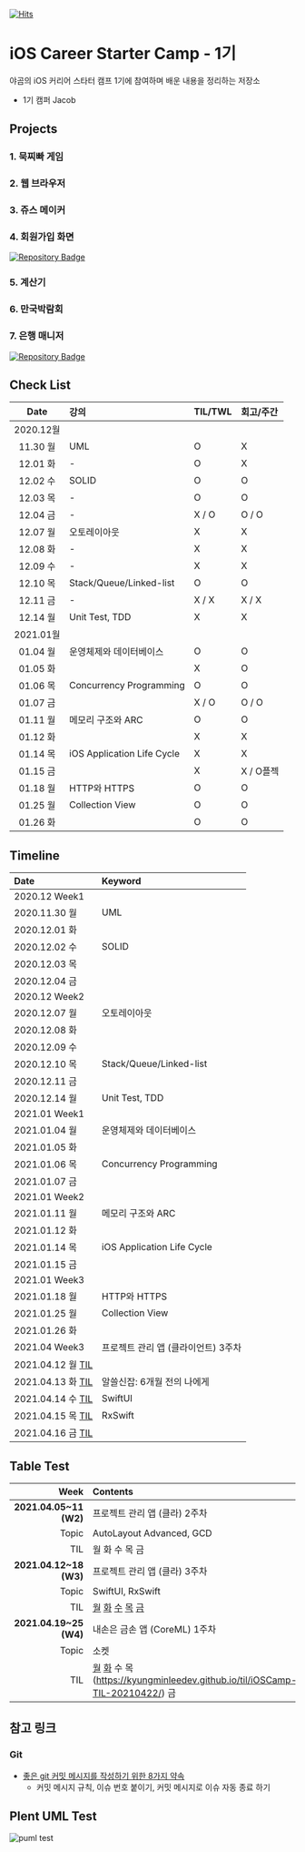[![Hits](https://hits.seeyoufarm.com/api/count/incr/badge.svg?url=https%3A%2F%2Fgithub.com%2FKyungminLeeDev%2FiOS_Career_Starter_Camp&count_bg=%2379C83D&title_bg=%23555555&icon=&icon_color=%23E7E7E7&title=hits&edge_flat=false)](https://hits.seeyoufarm.com)

# iOS Career Starter Camp - 1기

야곰의 iOS 커리어 스타터 캠프 1기에 참여하며 배운 내용을 정리하는 저장소

- 1기 캠퍼 Jacob

## Projects

### 1. 묵찌빠 게임

### 2. 웹 브라우저

### 3. 쥬스 메이커

### 4. 회원가입 화면 

[![Repository Badge](http://img.shields.io/badge/-Repository-211F1F?style=flat&logo=github&link=https://github.com/KyungminLeeDev/ios-bank-manager)](https://github.com/KyungminLeeDev/ios-signup-flow)

### 5. 계산기

### 6. 만국박람회

### 7. 은행 매니저

[![Repository Badge](http://img.shields.io/badge/-Repository-211F1F?style=flat&logo=github&link=https://github.com/KyungminLeeDev/ios-bank-manager)](https://github.com/KyungminLeeDev/ios-bank-manager)



## Check List

| Date     | 강의                           | TIL/TWL   | 회고/주간 | 
| :------: | :----------------------------- | :-------- | :-------  |
| 2020.12월                                                      ||||
| 11.30 월 | UML                            | O         | X         |
| 12.01 화 | -                              | O         | X         |
| 12.02 수 | SOLID                          | O         | O         |
| 12.03 목 | -                              | O         | O         |
| 12.04 금 | -                              | X / O     | O / O     |
| 12.07 월 | 오토레이아웃                   | X         | X         |
| 12.08 화 | -                              | X         | X         |
| 12.09 수 | -                              | X         | X         |
| 12.10 목 | Stack/Queue/Linked-list        | O         | O         |
| 12.11 금 | -                              | X / X     | X / X     |
| 12.14 월 | Unit Test, TDD                 | X         | X         |
| 2021.01월                                                      ||||
| 01.04 월 | 운영체제와 데이터베이스        | O         | O         |
| 01.05 화 |                                | X         | O         |
| 01.06 목 | Concurrency Programming        | O         | O         |
| 01.07 금 |                                | X / O     | O / O     |
| 01.11 월 | 메모리 구조와 ARC              | O         | O         |
| 01.12 화 |                                | X         | X         |
| 01.14 목 | iOS Application Life Cycle     | X         | X         |
| 01.15 금 |                                | X         | X / O플젝 |
| 01.18 월 | HTTP와 HTTPS                   | O         | O         |
| 01.25 월 | Collection View                | O         | O         |
| 01.26 화 |                                | O         | O         |

## Timeline

Date          | Keyword                           
:------       | :----------------------------- 
2020.12 Week1 |
2020.11.30 월 | UML
2020.12.01 화 |
2020.12.02 수 | SOLID
2020.12.03 목 |
2020.12.04 금 |
2020.12 Week2 |
2020.12.07 월 | 오토레이아웃
2020.12.08 화 |
2020.12.09 수 |
2020.12.10 목 | Stack/Queue/Linked-list
2020.12.11 금 |
2020.12.14 월 | Unit Test, TDD
2021.01 Week1 |
2021.01.04 월 | 운영체제와 데이터베이스
2021.01.05 화 |
2021.01.06 목 | Concurrency Programming
2021.01.07 금 |
2021.01 Week2 |
2021.01.11 월 | 메모리 구조와 ARC
2021.01.12 화 |
2021.01.14 목 | iOS Application Life Cycle
2021.01.15 금 |
2021.01 Week3 |
2021.01.18 월 | HTTP와 HTTPS
2021.01.25 월 | Collection View
2021.01.26 화 | 
2021.04 Week3 | 프로젝트 관리 앱 (클라이언트) 3주차
2021.04.12 월 [TIL](https://kyungminleedev.github.io/til/iOSCamp-TIL-20210412/) | 
2021.04.13 화 [TIL](https://kyungminleedev.github.io/til/iOSCamp-TIL-20210413/) | 알쓸신잡: 6개월 전의 나에게
2021.04.14 수 [TIL](https://kyungminleedev.github.io/til/iOSCamp-TIL-20210414/) | SwiftUI
2021.04.15 목 [TIL](https://kyungminleedev.github.io/til/iOSCamp-TIL-20210415/) | RxSwift
2021.04.16 금 [TIL](https://kyungminleedev.github.io/til/iOSCamp-TIL-20210416/) | 

## Table Test

| Week                  | Contents  |
| --------------------: | :-------- |
| **2021.04.05~11 (W2)** | 프로젝트 관리 앱 (클라) 2주차 |
|                 Topic | AutoLayout Advanced, GCD |
|                   TIL | 월 화 수 목 금 |
| **2021.04.12~18 (W3)** | 프로젝트 관리 앱 (클라) 3주차 |
|                 Topic | SwiftUI, RxSwift |
|                   TIL | [월](https://kyungminleedev.github.io/til/iOSCamp-TIL-20210412/) [화](https://kyungminleedev.github.io/til/iOSCamp-TIL-20210413/) [수](https://kyungminleedev.github.io/til/iOSCamp-TIL-20210414/) [목](https://kyungminleedev.github.io/til/iOSCamp-TIL-20210415/) [금](https://kyungminleedev.github.io/til/iOSCamp-TIL-20210415/) |
| **2021.04.19~25 (W4)** | 내손은 금손 앱 (CoreML) 1주차  |
|                 Topic | 소켓 |
|                   TIL | [월](https://kyungminleedev.github.io/til/iOSCamp-TIL-20210419/) [화](https://kyungminleedev.github.io/til/iOSCamp-TIL-20210420/) 수 목(https://kyungminleedev.github.io/til/iOSCamp-TIL-20210422/) 금 |


## 참고 링크

### Git 

- [좋은 git 커밋 메시지를 작성하기 위한 8가지 약속](https://djkeh.github.io/articles/How-to-write-a-git-commit-message-kor/)
    - 커밋 메시지 규칙, 이슈 번호 붙이기, 커밋 메시지로 이슈 자동 종료 하기

## Plent UML Test

![puml test](http://www.plantuml.com/plantuml/proxy?src=https://raw.githubusercontent.com/KyungminLeeDev/iOS_Career_Starter_Camp/main/Test/PlantUML/test.puml)